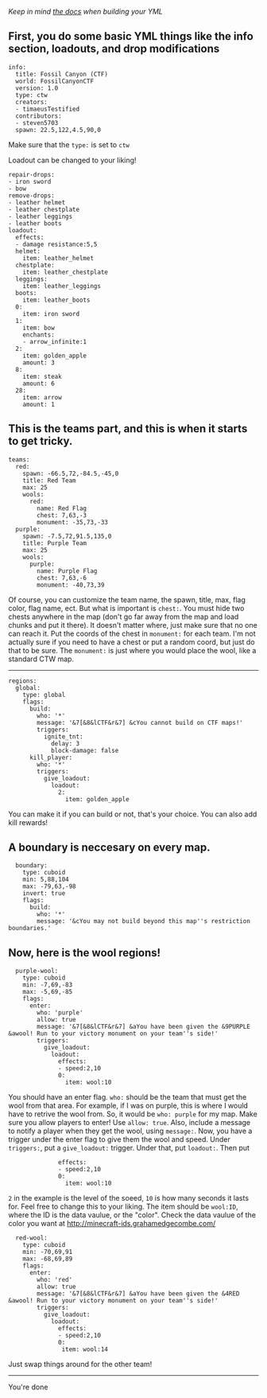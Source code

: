 *Keep in mind [the docs](docs.avicus.net) when building your YML*

First, you do some basic YML things like the info section, loadouts, and drop modifications
---------------------
```
info:
  title: Fossil Canyon (CTF)
  world: FossilCanyonCTF
  version: 1.0
  type: ctw
  creators:
  - timaeusTestified
  contributors:
  - steven5703
  spawn: 22.5,122,4.5,90,0
  ```
Make sure that the `type:` is set to `ctw`

Loadout can be changed to your liking!
```
repair-drops:
- iron sword
- bow
remove-drops:
- leather helmet
- leather chestplate
- leather leggings
- leather boots
loadout:
  effects:
  - damage resistance:5,5
  helmet:
    item: leather_helmet
  chestplate:
    item: leather_chestplate
  leggings:
    item: leather_leggings
  boots:
    item: leather_boots
  0:
    item: iron sword
  1:
    item: bow
    enchants:
    - arrow_infinite:1
  2:
    item: golden_apple
    amount: 3
  8:
    item: steak
    amount: 6
  28:
    item: arrow
    amount: 1
```
This is the teams part, and this is when it starts to get tricky.
---------------
```
teams:
  red:
    spawn: -66.5,72,-84.5,-45,0
    title: Red Team
    max: 25
    wools:
      red:
        name: Red Flag
        chest: 7,63,-3
        monument: -35,73,-33
  purple:
    spawn: -7.5,72,91.5,135,0
    title: Purple Team
    max: 25
    wools:
      purple:
        name: Purple Flag
        chest: 7,63,-6
        monument: -40,73,39
```
Of course, you can customize the team name, the spawn, title, max, flag color, flag name, ect.
But what is important is `chest:`. You must hide two chests anywhere in the map (don't go far away from the map and load chunks and put it there).
It doesn't matter where, just make sure that no one can reach it. Put the coords of the chest in `monument:` for each team.
I'm not actually sure if you need to have a chest or put a random coord, but just do that to be sure.
The `monument:` is just where you would place the wool, like a standard CTW map.

--------------------------------
```
regions:
  global:
    type: global
    flags:
      build:
        who: '*'
        message: '&7[&8&lCTF&r&7] &cYou cannot build on CTF maps!'
        triggers:
          ignite_tnt:
            delay: 3
            block-damage: false
      kill_player:
        who: '*'
        triggers:
          give_loadout:
            loadout:
              2:
                item: golden_apple
```
You can make it if you can build or not, that's your choice.
You can also add kill rewards!

A boundary is neccesary on every map.
-------------------------------
```
  boundary:
    type: cuboid
    min: 5,88,104
    max: -79,63,-98
    invert: true
    flags:
      build:
        who: '*'
        message: '&cYou may not build beyond this map''s restriction boundaries.'
```
Now, here is the wool regions!
---------------
```
  purple-wool:
    type: cuboid
    min: -7,69,-83
    max: -5,69,-85
    flags:
      enter:
        who: 'purple'
        allow: true
        message: '&7[&8&lCTF&r&7] &aYou have been given the &9PURPLE &awool! Run to your victory monument on your team''s side!'
        triggers:
          give_loadout:
            loadout:
              effects:
              - speed:2,10
              0:
                item: wool:10
```
You should have an enter flag. `who:` should be the team that must get the wool from that area. For example, if I was on purple, this is where I would have to retrive the wool from. So, it would be `who: purple` for my map.
Make sure you allow players to enter! Use `allow: true`.
Also, include a message to notify a player when they get the wool, using `message:`.
Now, you have a trigger under the enter flag to give them the wool and speed.
Under `triggers:`, put a `give_loadout:` trigger. Under that, put `loadout:`. Then put
```
              effects:
              - speed:2,10
              0:
                item: wool:10
```
`2` in the example is the level of the soeed, `10` is how many seconds it lasts for. Feel free to change this to your liking.
The item should be `wool:ID`, where the ID is the data vaulue, or the "color". Check the data vaulue of the color you want at http://minecraft-ids.grahamedgecombe.com/
```
  red-wool:
    type: cuboid
    min: -70,69,91
    max: -68,69,89
    flags:
      enter:
        who: 'red'
        allow: true
        message: '&7[&8&lCTF&r&7] &aYou have been given the &4RED &awool! Run to your victory monument on your team''s side!'
        triggers:
          give_loadout:
            loadout:
              effects:
              - speed:2,10
              0:
               item: wool:14
```
Just swap things around for the other team!

-------------------------
You're done
